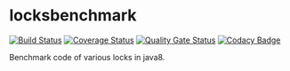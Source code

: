 # locksbenchmark
[![Build Status](https://www.travis-ci.org/chenpy228/locksbenchmark.svg?branch=master)](https://www.travis-ci.org/chenpy228/locksbenchmark)
[![Coverage Status](https://coveralls.io/repos/github/chenpy228/locksbenchmark/badge.svg?branch=master)](https://coveralls.io/github/chenpy228/locksbenchmark?branch=master)
[![Quality Gate Status](https://sonarcloud.io/api/project_badges/measure?project=locksbenchmark&metric=alert_status)](https://sonarcloud.io/dashboard?id=locksbenchmark)
[![Codacy Badge](https://api.codacy.com/project/badge/Grade/de9a38ba8ce644c68898911d1e34f1a8)](https://www.codacy.com/manual/chenpy228/locksbenchmark?utm_source=github.com&amp;utm_medium=referral&amp;utm_content=chenpy228/locksbenchmark&amp;utm_campaign=Badge_Grade)

Benchmark code of various locks in java8.
